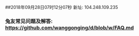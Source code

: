 ##2018年09月28日07时12分07秒 新址: 104.248.109.235
### 兔友常见问题及解答: https://github.com/wanggonging/d/blob/w/FAQ.md
